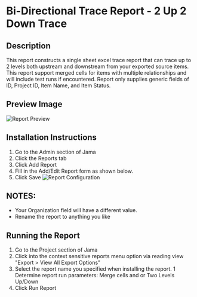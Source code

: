 # Bi-Directional Trace Report - 2 Up 2 Down Trace

## Description
This report constructs a single sheet excel trace report that can trace up to 2 levels both upstream and downstream from your exported source items. This report support merged cells for items with multiple relationships and will include test runs if encountered. Report only supplies generic fields of ID, Project ID, Item Name, and Item Status. 

## Preview Image
![Report Preview](https://github.com/jamasoftware-ps/Community-Reports/blob/master/)

## Installation Instructions
1. Go to the Admin section of Jama
1. Click the Reports tab
1. Click Add Report
1. Fill in the Add/Edit Report form as shown below.
1. Click Save
![Report Configuration](https://github.com/jamasoftware-ps/Community-Reports/blob/master/)

## NOTES: 
- Your Organization field will have a different value.  
- Rename the report to anything you like


## Running the Report
1. Go to the Project section of Jama
1. Click into the context sensitive reports menu option via reading view "Export > View All Export Options"
1. Select the report name you specified when installing the report.
1  Determine report run parameters: Merge cells and or Two Levels Up/Down
1. Click Run Report
